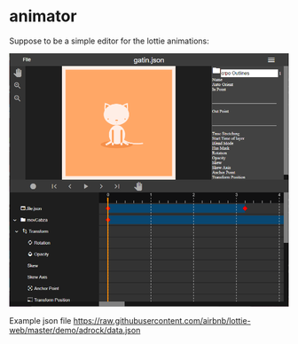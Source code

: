 # animator

Suppose to be a simple editor for the lottie animations:

![screenshot](pic.png)


Example json file
https://raw.githubusercontent.com/airbnb/lottie-web/master/demo/adrock/data.json